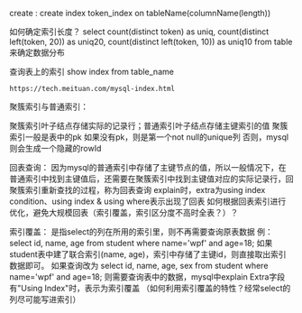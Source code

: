 create :
create index token_index on tableName(columnName(length))

如何确定索引长度？
 select count(distinct token) as uniq, count(distinct left(token, 20)) as uniq20, 
		count(distinct left(token,  10)) as uniq10 from table
		来确定数据分布
		
查询表上的索引
	show index from table_name
	
	https://tech.meituan.com/mysql-index.html


聚簇索引与普通索引：

聚簇索引叶子结点存储实际的记录行；普通索引叶子结点存储主键索引的值
聚簇索引一般是表中的pk
如果没有pk，则是第一个not null的unique列
否则，mysql则会生成一个隐藏的rowId


回表查询：
	因为mysql的普通索引中存储了主键节点的值，所以一般情况下，在普通索引中找到主键值后，还需要在聚簇索引中找到主键值对应的实际记录行，回聚簇索引重新查找的过程，称为回表查询
	explain时，extra为using index condition、using index & using where表示出现了回表
	如何根据回表索引进行优化，避免大规模回表（索引覆盖，索引区分度不高时全表？）？

索引覆盖：
	是指select的列在所用的索引里，则不再需要查询原表数据
	例：select id, name, age from student where name='wpf' and age=18;
	如果student表中建了联合索引(name, age)，索引中存储了主键id，则直接取出索引数据即可。
	如果查询改为
	select id, name, age, sex from student where name='wpf' and age=18;
	则需要查询表中的数据，mysql中explain Extra字段有"Using Index"时，表示为索引覆盖
	（如何利用索引覆盖的特性？经常select的列尽可能写进索引）
